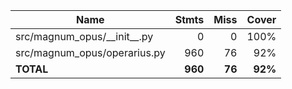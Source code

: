 | Name                             |    Stmts |     Miss |   Cover |
|--------------------------------- | -------: | -------: | ------: |
| src/magnum\_opus/\_\_init\_\_.py |        0 |        0 |    100% |
| src/magnum\_opus/operarius.py    |      960 |       76 |     92% |
|                        **TOTAL** |  **960** |   **76** | **92%** |
